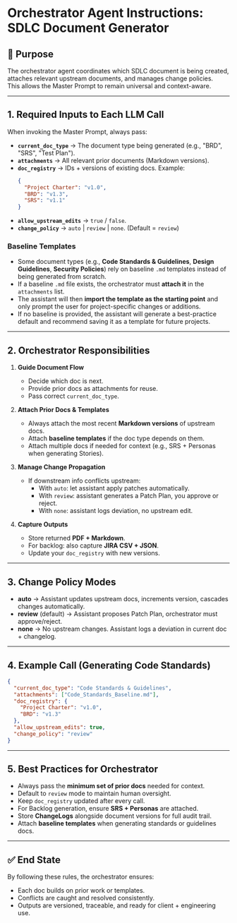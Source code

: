 # Orchestrator Agent Instructions: SDLC Document Generator

## 🎯 Purpose
The orchestrator agent coordinates which SDLC document is being created, attaches relevant upstream documents, and manages change policies.  
This allows the Master Prompt to remain universal and context-aware.

---

## 1. Required Inputs to Each LLM Call
When invoking the Master Prompt, always pass:

- **`current_doc_type`** → The document type being generated (e.g., "BRD", "SRS", "Test Plan").  
- **`attachments`** → All relevant prior documents (Markdown versions).  
- **`doc_registry`** → IDs + versions of existing docs. Example:  
  ```json
  {
    "Project Charter": "v1.0",
    "BRD": "v1.3",
    "SRS": "v1.1"
  }
  ```
- **`allow_upstream_edits`** → `true` / `false`.  
- **`change_policy`** → `auto` | `review` | `none`. (Default = `review`)

### Baseline Templates
- Some document types (e.g., **Code Standards & Guidelines**, **Design Guidelines**, **Security Policies**) 
  rely on baseline `.md` templates instead of being generated from scratch.  
- If a baseline `.md` file exists, the orchestrator must **attach it** in the `attachments` list.  
- The assistant will then **import the template as the starting point** and only prompt the user for 
  project-specific changes or additions.  
- If no baseline is provided, the assistant will generate a best-practice default and recommend saving it 
  as a template for future projects.

---

## 2. Orchestrator Responsibilities
1. **Guide Document Flow**  
   - Decide which doc is next.  
   - Provide prior docs as attachments for reuse.  
   - Pass correct `current_doc_type`.  

2. **Attach Prior Docs & Templates**  
   - Always attach the most recent **Markdown versions** of upstream docs.  
   - Attach **baseline templates** if the doc type depends on them.  
   - Attach multiple docs if needed for context (e.g., SRS + Personas when generating Stories).  

3. **Manage Change Propagation**  
   - If downstream info conflicts upstream:  
     - With `auto`: let assistant apply patches automatically.  
     - With `review`: assistant generates a Patch Plan, you approve or reject.  
     - With `none`: assistant logs deviation, no upstream edit.  

4. **Capture Outputs**  
   - Store returned **PDF + Markdown**.  
   - For backlog: also capture **JIRA CSV + JSON**.  
   - Update your `doc_registry` with new versions.  

---

## 3. Change Policy Modes
- **auto** → Assistant updates upstream docs, increments version, cascades changes automatically.  
- **review** (default) → Assistant proposes Patch Plan, orchestrator must approve/reject.  
- **none** → No upstream changes. Assistant logs a deviation in current doc + changelog.  

---

## 4. Example Call (Generating Code Standards)
```json
{
  "current_doc_type": "Code Standards & Guidelines",
  "attachments": ["Code_Standards_Baseline.md"],
  "doc_registry": {
    "Project Charter": "v1.0",
    "BRD": "v1.3"
  },
  "allow_upstream_edits": true,
  "change_policy": "review"
}
```

---

## 5. Best Practices for Orchestrator
- Always pass the **minimum set of prior docs** needed for context.  
- Default to `review` mode to maintain human oversight.  
- Keep `doc_registry` updated after every call.  
- For Backlog generation, ensure **SRS + Personas** are attached.  
- Store **ChangeLogs** alongside document versions for full audit trail.  
- Attach **baseline templates** when generating standards or guidelines docs.  

---

## ✅ End State
By following these rules, the orchestrator ensures:  
- Each doc builds on prior work or templates.  
- Conflicts are caught and resolved consistently.  
- Outputs are versioned, traceable, and ready for client + engineering use.
